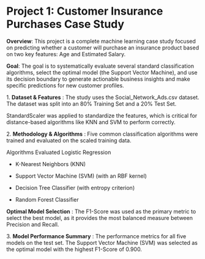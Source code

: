 # Project 1: Customer Insurance Purchases Case Study  

**Overview**: This project is a complete machine learning case study focused 
on predicting whether a customer will purchase an insurance 
product based on two key features: Age and Estimated Salary.

**Goal**: The goal is to systematically evaluate several standard classification
algorithms, select the optimal model (the Support Vector Machine), and
use its decision boundary to generate actionable business insights and
make specific predictions for new customer profiles.



1\. **Dataset & Features** : The study uses the Social_Network_Ads.csv
dataset. The dataset was split
into an 80% Training Set and a 20% Test Set.

StandardScaler was applied to standardize the features, which
is critical for distance-based algorithms like KNN and SVM to perform
correctly.

2\. **Methodology & Algorithms** : Five common classification algorithms were
trained and evaluated on the scaled training data.

Algorithms Evaluated Logistic Regression

- K-Nearest Neighbors (KNN)

- Support Vector Machine (SVM) (with an RBF kernel)

- Decision Tree Classifier (with entropy criterion)

- Random Forest Classifier

**Optimal Model Selection** : The F1-Score was used as the primary metric to
select the best model, as it provides the most balanced measure between
Precision and Recall.

3\. **Model Performance Summary** : The performance metrics for all five
models on the test set. The Support Vector Machine (SVM) was selected as the
optimal model with the highest F1-Score of 0.900.

